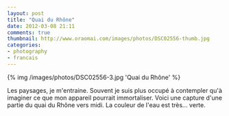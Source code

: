```yaml
---
layout: post
title: "Quai du Rhône"
date: 2012-03-08 21:11
comments: true
thumbnail: http://www.oraomai.com/images/photos/DSC02556-thumb.jpg
categories:
- photography
- francais
---
```

{% img /images/photos/DSC02556-3.jpg  'Quai du Rhône' %}

Les paysages, je m'entraine. Souvent je suis plus occupé à contempler qu'à imaginer ce que mon appareil pourrait immortaliser. Voici une capture d'une partie du quai du Rhône vers midi. La couleur de l'eau est très... verte.
